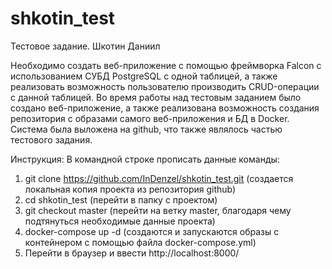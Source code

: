 # shkotin_test
Тестовое задание. Шкотин Даниил

Необходимо создать веб-приложение с помощью фреймворка Falcon с использованием СУБД PostgreSQL c одной таблицей, а также реализовать возможность пользователю производить CRUD-операции с данной таблицей.
Во время работы над тестовым заданием было создано веб-приложение, а также реализована возможность создания репозитория с образами самого веб-приложения и БД в Docker.
Система была выложена на github, что также являлось частью тестового задания.

Инструкция:
В командной строке прописать данные команды:
1) git clone https://github.com/InDenzel/shkotin_test.git (создается локальная копия проекта из репозитория github)
2) cd shkotin_test (перейти в папку с проектом)
3) git checkout master (перейти на ветку master, благодаря чему подтянуться необходимые данные проекта)
4) docker-compose up -d (создаются и запускаются образы с контейнером с помощью файла docker-compose.yml)
5) Перейти в браузер и ввести http://localhost:8000/
